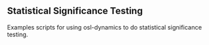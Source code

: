 Statistical Significance Testing
--------------------------------

Examples scripts for using osl-dynamics to do statistical significance testing.
